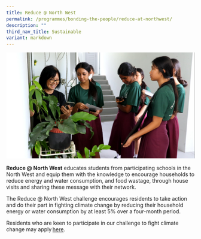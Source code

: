 ```yaml
---
title: Reduce @ North West
permalink: /programmes/bonding-the-people/reduce-at-northwest/
description: ""
third_nav_title: Sustainable
variant: markdown
---
```

![](/images/Programmes/Green%20Living/Reduce___NW.jpg)

**Reduce @ North West** educates students from participating schools in the North West and equip them with the knowledge to encourage households to reduce energy and water consumption, and food wastage, through house visits and sharing these message with their network.

The Reduce @ North West challenge encourages residents to take action and do their part in fighting climate change by reducing their household energy or water consumption by at least 5% over a four-month period. 

Residents who are keen to participate in our challenge to fight climate change may apply [here](https://go.gov.sg/reduce-sign-up).